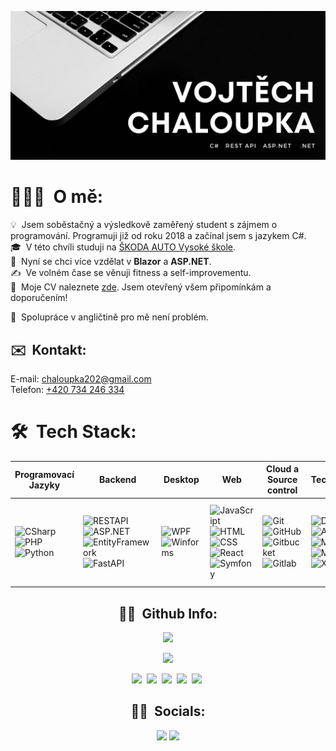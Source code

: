 <!-- [start] Banner -->
![Vojtech_banner](/Assets/hero_img.jpg)
<!-- [end] Banner -->

<!-- [start] About me -->
# 👨🏻‍💻 &nbsp;O mě:

💡 &nbsp;Jsem soběstačný a výsledkově zaměřený student s zájmem o programování. Programuji již od roku 2018 a začínal jsem s jazykem C#.\
🎓 &nbsp;V této chvíli studuji na [ŠKODA AUTO Vysoké škole](https://www.savs.cz/).\
🌱 &nbsp;Nyní se chci více vzdělat v <b>Blazor</b> a <b>ASP.NET</b>.\
✍️ &nbsp;Ve volném čase se věnuji fitness a self-improvementu.\
📄 &nbsp;Moje CV naleznete [zde](https://drive.google.com/file/d/1FXS2VToj1GqelEupeCLhSGEf2X9lAIGH/view?usp=sharing). Jsem otevřený všem připomínkám a doporučením!

📘 &nbsp;Spolupráce v angličtině pro mě není problém.
<!-- [end] About me -->

<!-- [start] Contact -->
## ✉️ &nbsp;Kontakt:

E-mail: [chaloupka202@gmail.com](mailto:chaloupka202@gmail.com)\
Telefon: [+420 734 246 334](tel:+420734246334)
<!-- [end] Contact -->

<!-- [start] Tech Stack Table -->
# 🛠 &nbsp;Tech Stack:

| Programovací Jazyky | Backend | Desktop | Web | Cloud a Source control | Technologie | IDE a Ostatní |
| ------------- | ------------- | ------------- | ------------- | ------------- | ------------- | ------------- |
| ![CSharp](https://img.shields.io/badge/-C%23-05122A?style=flat&logo=csharp) ![PHP](https://img.shields.io/badge/-PHP-05122A?style=flat&logo=php) ![Python](https://img.shields.io/badge/-Python-05122A?style=flat&logo=python) | ![RESTAPI](https://img.shields.io/badge/-RestAPI-05122A?style=flat&logo=.net) ![ASP.NET](https://img.shields.io/badge/-ASP.NET-05122A?style=flat&logo=.net) ![EntityFramework](https://img.shields.io/badge/-Entity%20Framework-05122A?style=flat&logo=.net) ![FastAPI](https://img.shields.io/badge/-FastAPI-05122A?style=flat&logo=fastapi) | ![WPF](https://img.shields.io/badge/-WPF-05122A?style=flat&logo=csharp) ![Winforms](https://img.shields.io/badge/-Winforms-05122A?style=flat&logo=csharp) | ![JavaScript](https://img.shields.io/badge/-JavaScript-05122A?style=flat&logo=javascript) ![HTML](https://img.shields.io/badge/-HTML-05122A?style=flat&logo=HTML5) ![CSS](https://img.shields.io/badge/-CSS-05122A?style=flat&logo=CSS3&logoColor=1572B6) ![React](https://img.shields.io/badge/-React-05122A?style=flat&logo=react) ![Symfony](https://img.shields.io/badge/-Symfony-05122A?style=flat&logo=symfony) | ![Git](https://img.shields.io/badge/-Git-05122A?style=flat&logo=git) ![GitHub](https://img.shields.io/badge/-GitHub-05122A?style=flat&logo=github) ![Gitbucket](https://img.shields.io/badge/-Gitbucket-05122A?style=flat&logo=git) ![Gitlab](https://img.shields.io/badge/-Gitlab-05122A?style=flat&logo=gitlab) | ![Docker](https://img.shields.io/badge/-Docker-05122A?style=flat&logo=docker) ![Azure](https://img.shields.io/badge/-Azure-05122A?style=flat&logo=microsoft-azure) ![MSSQL](https://img.shields.io/badge/-MSSQL-05122A?style=flat&logo=microsoft-sql-server) ![MariaDB](https://img.shields.io/badge/-MariaDB-05122A?style=flat&logo=mariadb) ![Xamarin](https://img.shields.io/badge/-Xamarin-05122A?style=flat&logo=xamarin) | ![Visual Studio](https://img.shields.io/badge/-Visual%20Studio-05122A?style=flat&logo=visual-studio&logoColor=5C2D91) ![Visual Studio Code](https://img.shields.io/badge/-Visual%20Studio%20Code-05122A?style=flat&logo=visual-studio-code&logoColor=007ACC) ![Jira](https://img.shields.io/badge/-Jira-05122A?style=flat&logo=jira) ![DevOps](https://img.shields.io/badge/-DevOps-05122A?style=flat&logo=azure-devops) ![AdobeCloud](https://img.shields.io/badge/-AdobeCC-05122A?style=flat&logo=adobe-creative-cloud) |
<!-- [end] Tech Stack Table -->

<!-- [start] Github Info -->
<h2 align="center">🤝🏻 &nbsp;Github Info:</h2>

<p align="center">
  <img src="https://github-readme-stats.vercel.app/api?username=vojtach&theme=react&show_icons=true">
</p>
<p align="center">
  <img src="https://github-readme-stats.vercel.app/api/top-langs/?username=vojtach&layout=compact&theme=react">
</p>

<p align="center">
  <img src="https://img.shields.io/github/followers/vojtach?style=social"/>&nbsp;
  <img src="https://img.shields.io/github/stars/vojtach?style=social"/>&nbsp;
  <img src="https://badges.pufler.dev/repos/vojtach?color=blue">&nbsp;
  <img src="https://badges.pufler.dev/commits/all/vojtach?color=blue">&nbsp;
  <img src="https://komarev.com/ghpvc/?username=vojtach&color=blue">&nbsp;
</p>
<!-- [end] Github Info -->

<!-- [start] Socials -->
<h2 align="center">🤝🏻 &nbsp;Socials:</h2>

<p align="center">
<a href="https://www.linkedin.com/in/vojtech-chaloupka/"><img src="https://img.shields.io/badge/-Vojtěch Chaloupka-0077B5?style=flat&logo=Linkedin&logoColor=white"/></a>
<a href="https://www.facebook.com/vojta.chaloupka.505/"><img src="https://img.shields.io/badge/-Vojtěch Chaloupka-1877F2?style=flat&logo=Facebook&logoColor=white"/></a>
</p>
<!-- [end] Socials -->

<!--

Tools used:
  Shields.io: https://shields.io/
  Github Flavored Markdown: https://guides.github.com/features/mastering-markdown/
                            https://github.github.com/gfm/
  Github Stats: https://github-readme-stats.vercel.app/api/

-->
